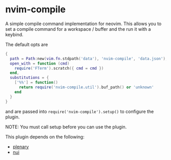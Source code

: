 # nvim-compile

A simple compile command implementation for neovim. This allows you to set a compile command for a workspace / buffer
and the run it with a keybind.

The default opts are
```lua
{
  path = Path:new(vim.fn.stdpath('data'), 'nvim-compile', 'data.json'),
  open_with = function (cmd)
    require('FTerm').scratch({ cmd = cmd })
  end,
  substitutions = {
    ['%%'] = function()
      return require('nvim-compile.util').buf_path() or 'unknown'
    end
  }
}
```

and are passed into `require('nvim-compile').setup()` to configure the plugin.

NOTE: You must call setup before you can use the plugin.

This plugin depends on the following:
- [plenary](https://github.com/nvim-lua/plenary.nvim)
- [nui](https://github.com/MunifTanjim/nui.nvim)
